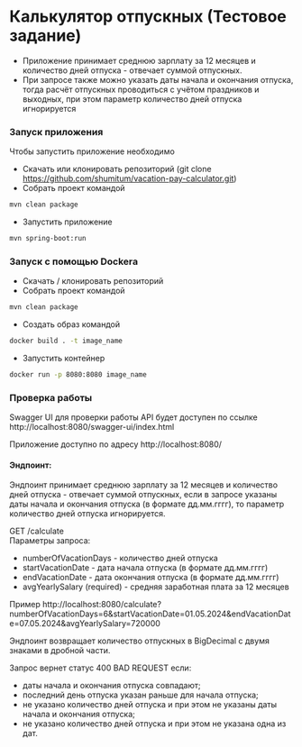 # Калькулятор отпускных (Тестовое задание)

* Приложение принимает среднюю зарплату за 12 месяцев и количество дней отпуска - отвечает
суммой отпускных.
* При запросе также можно указать даты начала и окончания отпуска, тогда расчёт отпускных
проводиться с учётом праздников и выходных, при этом параметр количество дней отпуска игнорируется

### Запуск приложения

Чтобы запустить приложение необходимо
* Скачать или клонировать репозиторий (git clone https://github.com/shumitum/vacation-pay-calculator.git)
* Собрать проект командой
```bash
mvn clean package
```
* Запустить приложение
```bash
mvn spring-boot:run
```

### Запуск с помощью Dockerа

* Скачать / клонировать репозиторий
* Собрать проект командой
```bash
mvn clean package
```
* Создать образ командой
```bash
docker build . -t image_name
```
* Запустить контейнер
```bash
docker run -p 8080:8080 image_name
```
###  Проверка работы

Swagger UI для проверки работы API будет доступен по ссылке http://localhost:8080/swagger-ui/index.html

Приложение доступно по адресу http://localhost:8080/

#### Эндпоинт:  
Эндпоинт принимает среднюю зарплату за 12 месяцев и количество дней отпуска - отвечает
суммой отпускных, если в запросе указаны даты начала и окончания отпуска (в формате дд.мм.гггг), то 
параметр количество дней отпуска игнорируется.

GET /calculate  
Параметры запроса:  
- numberOfVacationDays - количество дней отпуска  
- startVacationDate - дата начала отпуска (в формате дд.мм.гггг)  
- endVacationDate -  дата окончания отпуска (в формате дд.мм.гггг)  
- avgYearlySalary (required) - средняя заработная плата за 12 месяцев  

Пример http://localhost:8080/calculate?numberOfVacationDays=6&startVacationDate=01.05.2024&endVacationDate=07.05.2024&avgYearlySalary=720000

Эндпоинт возвращает количество отпускных в BigDecimal c двумя знаками в дробной части.  

Запрос вернет статус 400 BAD REQUEST если:
- даты начала и окончания отпуска совпадают;  
- последний день отпуска указан раньше для начала отпуска;
- не указано количество дней отпуска и при этом не указаны даты начала и окончания отпуска;
- не указано количество дней отпуска и при этом не указана одна из дат.



